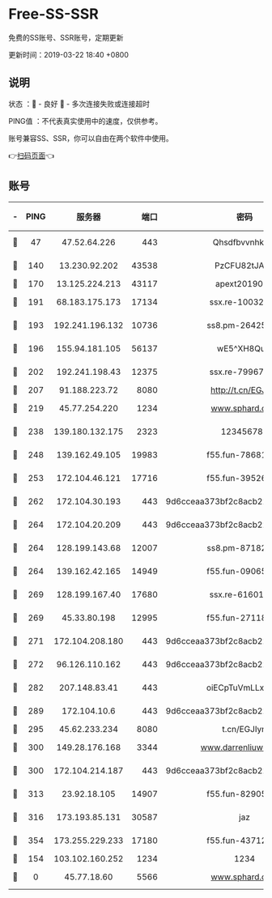 # Free-SS-SSR

免费的SS账号、SSR账号，定期更新

更新时间：2019-03-22 18:40 +0800

## 说明

状态     ：🙂 - 良好 🙁 - 多次连接失败或连接超时

PING值   ：不代表真实使用中的速度，仅供参考。

账号兼容SS、SSR，你可以自由在两个软件中使用。

👉[扫码页面](https://liesauer.github.io/Free-SS-SSR/)👈

## 账号

|-|PING|服务器|端口|密码|加密方式|区域|
|:----:|:----:|:-----:|-----:|:----:|:----:|:----:|
|🙂|47|47.52.64.226|443|Qhsdfbvvnhkm1|aes-256-cfb|HK|
|🙂|140|13.230.92.202|43538|PzCFU82tJAdZ|aes-256-cfb|JP|
|🙂|170|13.125.224.213|43117|apext2019005|chacha20|KR|
|🙂|191|68.183.175.173|17134|ssx.re-10032791|aes-256-cfb|US|
|🙂|193|192.241.196.132|10736|ss8.pm-26425369|aes-256-cfb|US|
|🙂|196|155.94.181.105|56137|wE5^XH8Quw|aes-256-cfb|US|
|🙂|202|192.241.198.43|12375|ssx.re-79967299|aes-256-cfb|US|
|🙂|207|91.188.223.72|8080|http://t.cn/EGJIyrl|rc4-md5|RU|
|🙂|219|45.77.254.220|1234|www.sphard.com|aes-256-cfb|SG|
|🙂|238|139.180.132.175|2323|123456789|aes-256-cfb|SG|
|🙂|248|139.162.49.105|19983|f55.fun-78681793|aes-256-cfb|SG|
|🙂|253|172.104.46.121|17716|f55.fun-39526771|aes-256-cfb|SG|
|🙂|262|172.104.30.193|443|9d6cceaa373bf2c8acb22e60b6a58be6|aes-256-cfb|US|
|🙂|264|172.104.20.209|443|9d6cceaa373bf2c8acb22e60b6a58be6|aes-256-cfb|US|
|🙂|264|128.199.143.68|12007|ss8.pm-87182779|aes-256-cfb|SG|
|🙂|264|139.162.42.165|14949|f55.fun-09065498|aes-256-cfb|SG|
|🙂|269|128.199.167.40|17680|ssx.re-61601620|aes-256-cfb|SG|
|🙂|269|45.33.80.198|12995|f55.fun-27118272|aes-256-cfb|US|
|🙂|271|172.104.208.180|443|9d6cceaa373bf2c8acb22e60b6a58be6|aes-256-cfb|US|
|🙂|272|96.126.110.162|443|9d6cceaa373bf2c8acb22e60b6a58be6|aes-256-cfb|US|
|🙂|282|207.148.83.41|443|oiECpTuVmLLxk4Ts|aes-256-cfb|AU|
|🙂|289|172.104.10.6|443|9d6cceaa373bf2c8acb22e60b6a58be6|aes-256-cfb|US|
|🙂|295|45.62.233.234|8080|t.cn/EGJIyrl|rc4-md5|CA|
|🙂|300|149.28.176.168|3344|www.darrenliuwei.com|aes-256-cfb|AU|
|🙂|300|172.104.214.187|443|9d6cceaa373bf2c8acb22e60b6a58be6|aes-256-cfb|US|
|🙂|313|23.92.18.105|14907|f55.fun-82905672|aes-256-cfb|US|
|🙂|316|173.193.85.131|30587|jaz|aes-256-cfb|US|
|🙂|354|173.255.229.233|17180|f55.fun-43712198|aes-256-cfb|US|
|🙁|154|103.102.160.252|1234|1234|rc4-md5|JP|
|🙁|0|45.77.18.60|5566|www.sphard.com|aes-256-cfb|JP|
